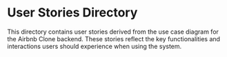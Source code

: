 # User Stories Directory

This directory contains user stories derived from the use case diagram for the Airbnb Clone backend. These stories reflect the key functionalities and interactions users should experience when using the system.
